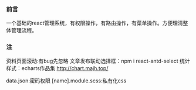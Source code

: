 
### 前言
一个基础的react管理系统，有权限操作，有路由操作，有菜单操作。方便理清整体管理流程。



### 注
资料页面滚动:有bug先忽略
文章发布联动选择框：npm  i react-antd-select
统计样式：echarts作品集   http://chart.majh.top/
<!-- 移动端f12:右下角设置图标，取消：index.html注释eruda -->
data.json:密码权限
[name].module.scss:私有化css

